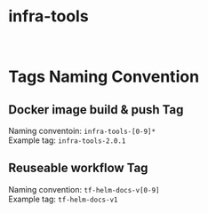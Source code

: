 # infra-tools

<br>

# Tags Naming Convention

## Docker image build & push Tag

Naming conventoin: `infra-tools-[0-9]*` <br>
Example tag: `infra-tools-2.0.1`

## Reuseable workflow Tag 
Naming convention: `tf-helm-docs-v[0-9]` <br>
Example tag: `tf-helm-docs-v1`